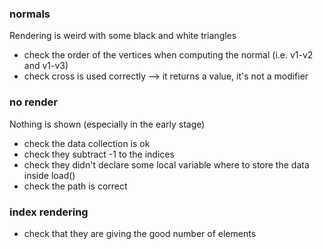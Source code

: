 ### normals 
Rendering is weird with some black and white triangles
* check the order of the vertices when computing the normal (i.e. v1-v2 and v1-v3)
* check cross is used correctly --> it returns a value, it's not a modifier

### no render
Nothing is shown (especially in the early stage)
* check the data collection is ok
* check they subtract -1 to the indices
* check they didn't declare some local variable where to store the data inside load()
* check the path is correct

### index rendering
* check that they are giving the good number of elements